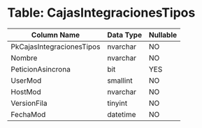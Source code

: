 # Table: CajasIntegracionesTipos

| Column Name | Data Type | Nullable |
|-------------|-----------|----------|
| PkCajasIntegracionesTipos | nvarchar | NO |
| Nombre | nvarchar | NO |
| PeticionAsincrona | bit | YES |
| UserMod | smallint | NO |
| HostMod | nvarchar | NO |
| VersionFila | tinyint | NO |
| FechaMod | datetime | NO |
